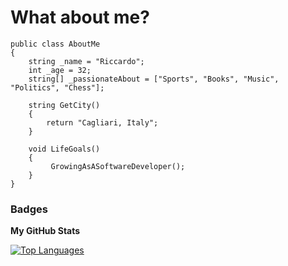 # What about me?

```
public class AboutMe
{
    string _name = "Riccardo";
    int _age = 32;
    string[] _passionateAbout = ["Sports", "Books", "Music", "Politics", "Chess"];

    string GetCity()
    {
        return "Cagliari, Italy";
    }

    void LifeGoals()
    {
         GrowingAsASoftwareDeveloper();       
    }   
}   
```

### Badges

<b>My GitHub Stats</b>

<a href="https://github.com/rickysoro" align="left"><img src="https://github-readme-stats.vercel.app/api/top-langs/?username=rickysoro&langs_count=10&title_color=0891b2&text_color=ffffff&icon_color=0891b2&bg_color=171717&hide_border=true&locale=en&custom_title=Top%20%Languages" alt="Top Languages" /></a>

